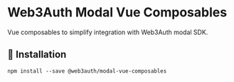 # Web3Auth Modal Vue Composables
Vue composables to simplify integration with Web3Auth modal SDK.

## 🔗 Installation

```shell
npm install --save @web3auth/modal-vue-composables
```